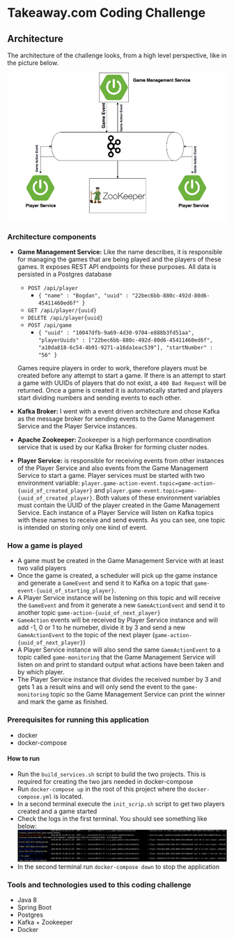 # Takeaway.com Coding Challenge

## Architecture
The architecture of the challenge looks, from a high level perspective, like in the picture below.

![Architecture](images/takeaway.jpg)

### Architecture components
 - <strong>Game Management Service:</strong> Like the name describes, it is responsible for managing the games that are being played and 
 the players of these games. It exposes REST API endpoints for these purposes. All data is persisted in a Postgres database
 
    - ``POST /api/player`` 
        - ``{
          	"name" : "Bogdan",
          	"uuid" : "22bec6bb-880c-492d-80d6-45411460ed6f"
          }``
    - ``GET /api/player/{uuid}``
    - ``DELETE /api/player{uuid}``
    - ``POST /api/game``
        - ``{
            	"uuid" : "10047dfb-9a69-4d30-9704-e888b3fd51aa",
            	"playerUuids" : ["22bec6bb-880c-492d-80d6-45411460ed6f", "a10da818-6c54-4b91-9271-a16da1eac539"],
            	"startNumber" : "56"
            }``

    Games require players in order to work, therefore players must be created before any attempt to start a game. If there
    is an attempt to start a game with UUIDs of players that do not exist, a ``400 Bad Request`` will be returned. Once a
    game is created it is automatically started and players start dividing numbers and sending events to each other.

- <strong>Kafka Broker:</strong> I went with a event driven architecture and chose Kafka as the message broker for sending
events to the Game Management Service and the Player Service instances.

- <strong>Apache Zookeeper: </strong> Zookeeper is a high performance coordination service that is used by our Kafka Broker
for forming cluster nodes. 

- <strong>Player Service:</strong> is responsible for receiving events from other instances of the Player Service and also
events from the Game Management Service to start a game. Player services must be started with two environment variable:
``player.game-action-event.topic=game-action-{uuid_of_created_player}`` and ``player.game-event.topic=game-{uuid_of_created_player}``.
 Both values of these environment variables must contain the UUID of the player created in the Game Management
 Service. Each instance of a Player Service will listen on Kafka topics with these names to receive and send events. As
 you can see, one topic is intended on storing only one kind of event.

### How a game is played
- A game must be created in the Game Management Service with at least two valid players
- Once the game is created, a scheduler will pick up the game instance and generate a ``GameEvent`` and send it to Kafka
on a topic that ``game-event-{uuid_of_starting_player}``.
- A Player Service instance will be listening on this topic and will receive the ``GameEvent`` and from it generate a new
``GameActionEvent`` and send it to another topic ``game-action-{uuid_of_next_player}``
- ``GameAction`` events will be received by Player Service instance and will add -1, 0 or 1 to he numeber, divide it by 3
and send a new ``GameActionEvent`` to the topic of the next player (``game-action-{uuid_of_next_player}``)
- A Player Service instance will also send the same ``GameActionEvent`` to a topic called ``game-monitoring`` that the
Game Management Service will listen on and print to standard output what actions have been taken and by which player.
- The Player Service instance that divides the received number by 3 and gets 1 as a result wins and will only send the
event to the ``game-monitoring`` topic so the Game Management Service can print the winner and mark the game as finished.

### Prerequisites for running this application
- docker
- docker-compose

#### How to run
- Run the ``build_services.sh`` script to build the two projects. This is required for creating the two jars needed in docker-compose
- Run ``docker-compose up`` in the root of this project where the ``docker-compose.yml`` is located.
- In a second terminal execute the ``init_scrip.sh`` script to get two players created and a game started
- Check the logs in the first terminal. You should see something like below:
![Logs](images/logs.png)
- In the second terminal run ``docker-compose down`` to stop the application

### Tools and technologies used to this coding challenge
- Java 8
- Spring Boot
- Postgres
- Kafka + Zookeeper
- Docker

    
